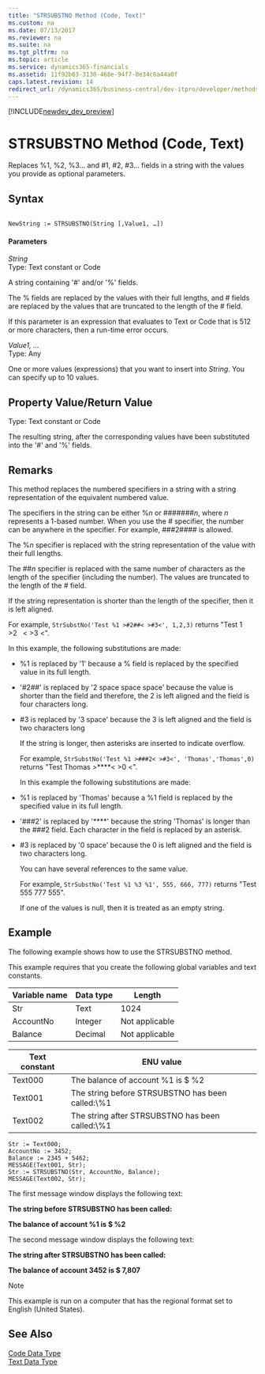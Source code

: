 ```yaml
---
title: "STRSUBSTNO Method (Code, Text)"
ms.custom: na
ms.date: 07/13/2017
ms.reviewer: na
ms.suite: na
ms.tgt_pltfrm: na
ms.topic: article
ms.service: dynamics365-financials
ms.assetid: 11f92b63-3130-468e-94f7-0e34c6a44a0f
caps.latest.revision: 14
redirect_url: /dynamics365/business-central/dev-itpro/developer/methods/devenv-al-method-reference
---
```


[!INCLUDE[newdev_dev_preview](../includes/newdev_dev_preview.md)]

# STRSUBSTNO Method (Code, Text)
Replaces %1, %2, %3... and \#1, \#2, \#3... fields in a string with the values you provide as optional parameters.  
  
## Syntax  
  
```  
  
NewString := STRSUBSTNO(String [,Value1, …])  
```  
  
#### Parameters  
 *String*  
 Type: Text constant or Code  
  
 A string containing '\#' and/or '%' fields.  
  
 The % fields are replaced by the values with their full lengths, and \# fields are replaced by the values that are truncated to the length of the \# field.  
  
 If this parameter is an expression that evaluates to Text or Code that is 512 or more characters, then a run-time error occurs.  
  
 *Value1, …*  
 Type: Any  
  
 One or more values \(expressions\) that you want to insert into *String*. You can specify up to 10 values.  
  
## Property Value/Return Value  
 Type: Text constant or Code  
  
 The resulting string, after the corresponding values have been substituted into the '\#' and '%' fields.  
  
## Remarks  
 This method replaces the numbered specifiers in a string with a string representation of the equivalent numbered value.  
  
 The specifiers in the string can be either %*n* or \#\#\#\#\#\#\#*n*, where *n* represents a 1-based number. When you use the \# specifier, the number can be anywhere in the specifier. For example, \#\#\#2\#\#\#\# is allowed.  
  
 The %*n* specifier is replaced with the string representation of the value with their full lengths.  
  
 The \#\#*n* specifier is replaced with the same number of characters as the length of the specifier \(including the number\). The values are truncated to the length of the \# field.  
  
 If the string representation is shorter than the length of the specifier, then it is left aligned.  
  
 For example, `StrSubstNo('Test %1 >#2##< >#3<', 1,2,3)` returns "Test 1 >2   \< >3 \<".  
  
 In this example, the following substitutions are made:  
  
- %1 is replaced by '1' because a % field is replaced by the specified value in its full length.  
  
- '\#2\#\#' is replaced by '2 space space space' because the value is shorter than the field and therefore, the 2 is left aligned and the field is four characters long.  
  
- \#3 is replaced by '3 space' because the 3 is left aligned and the field is two characters long  
  
  If the string is longer, then asterisks are inserted to indicate overflow.  
  
  For example, `StrSubstNo('Test %1 >###2< >#3<', 'Thomas','Thomas',0)` returns "Test Thomas >\*\*\*\*\< >0 \<".  
  
  In this example the following substitutions are made:  
  
- %1 is replaced by 'Thomas' because a %1 field is replaced by the specified value in its full length.  
  
- '\#\#\#2' is replaced by '\*\*\*\*' because the string 'Thomas' is longer than the \#\#\#2 field. Each character in the field is replaced by an asterisk.  
  
- \#3 is replaced by '0 space' because the 0 is left aligned and the field is two characters long.  
  
  You can have several references to the same value.  
  
  For example, `StrSubstNo('Test %1 %3 %1', 555, 666, 777)` returns "Test 555 777 555".  
  
  If one of the values is null, then it is treated as an empty string.  
  
  <!--Links For more information about the STRSUBSTNO method in a multilanguage-enabled application, see [Developing Multilanguage-Enabled Applications](Developing-Multilanguage-Enabled-Applications.md).-->  
  
## Example  
 The following example shows how to use the STRSUBSTNO method.  
  
 This example requires that you create the following global variables and text constants.  
  
|Variable name|Data type|Length|  
|-------------------|---------------|------------|  
|Str|Text|1024|  
|AccountNo|Integer|Not applicable|  
|Balance|Decimal|Not applicable|  
  
|Text constant|ENU value|  
|-------------------|---------------|  
|Text000|The balance of account %1 is $ %2|  
|Text001|The string before STRSUBSTNO has been called:\\%1|  
|Text002|The string after STRSUBSTNO has been called:\\%1|  
  
```  
Str := Text000;  
AccountNo := 3452;   
Balance := 2345 + 5462;  
MESSAGE(Text001, Str);  
Str := STRSUBSTNO(Str, AccountNo, Balance);  
MESSAGE(Text002, Str);  
```  
  
 The first message window displays the following text:  
  
 **The string before STRSUBSTNO has been called:**  
  
 **The balance of account %1 is $ %2**  
  
 The second message window displays the following text:  
  
 **The string after STRSUBSTNO has been called:**  
  
 **The balance of account 3452 is $ 7,807**  
  
> [!NOTE]  
>  This example is run on a computer that has the regional format set to English \(United States\).  
  
## See Also  
 [Code Data Type](../datatypes/devenv-Code-Data-Type.md)   
 [Text Data Type](../datatypes/devenv-Text-Data-Type.md)